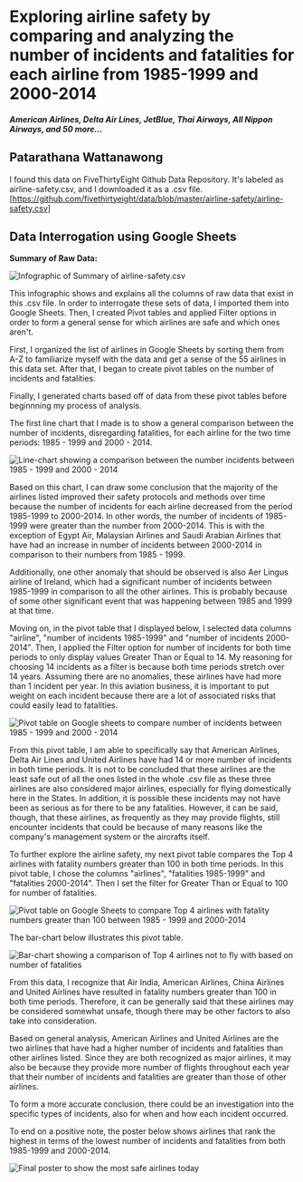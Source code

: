 # Exploring airline safety by comparing and analyzing the number of incidents and fatalities for each airline from 1985-1999 and 2000-2014
##### *American Airlines, Delta Air Lines, JetBlue, Thai Airways, All Nippon Airways, and 50 more...*

## Patarathana Wattanawong

I found this data on FiveThirtyEight Github Data Repository. It's labeled as airline-safety.csv, and I downloaded it as a .csv file.  
[https://github.com/fivethirtyeight/data/blob/master/airline-safety/airline-safety.csv]

## Data Interrogation using Google Sheets 

**Summary of Raw Data:** 

![Infographic of Summary of airline-safety.csv](https://i.imgur.com/TBKTs5O.png) 

This infographic shows and explains all the columns of raw data that exist in this .csv file. In order to interrogate these sets of data, I imported them into Google Sheets. Then, I created Pivot tables and applied Filter options in order to form a general sense for which airlines are safe and which ones aren't. 

First, I organized the list of airlines in Google Sheets by sorting them from A-Z to familiarize myself with the data and get a sense of the 55 airlines in this data set. After that, I began to create pivot tables on the number of incidents and fatalities.

Finally, I generated charts based off of data from these pivot tables before beginnning my process of analysis. 





The first line chart that I made is to show a general comparison between the number of incidents, disregarding fatalities, for each airline for the two time periods: 1985 - 1999 and 2000 - 2014. 



![Line-chart showing a comparison between the number incidents between 1985 - 1999 and 2000 - 2014](https://i.imgur.com/QOq0ikA.png)

Based on this chart, I can draw some conclusion that the majority of the airlines listed improved their safety protocols and methods over time because the number of incidents for each airline decreased from the period 1985-1999 to 2000-2014. In other words, the number of incidents of 1985-1999 were greater than the number from 2000-2014. This is with the exception of Egypt Air, Malaysian Airlines and Saudi Arabian Airlines that have had an increase in number of incidents between 2000-2014 in comparison to their numbers from 1985 - 1999. 

Additionally, one other anomaly that should be observed is also Aer Lingus airline of Ireland, which had a significant number of incidents between 1985-1999 in comparison to all the other airlines. This is probably because of some other significant event that was happening between 1985 and 1999 at that time.  



Moving on, in the pivot table that I displayed below, I selected data columns "airline", "number of incidents 1985-1999" and "number of incidents 2000-2014". Then, I applied the Filter option for number of incidents for both time periods to only display values Greater Than or Equal to 14. My reasoning for choosing 14 incidents as a filter is because both time periods stretch over 14 years. Assuming there are no anomalies, these airlines have had more than 1 incident per year. In this aviation business, it is important to put weight on each incident because there are a lot of associated risks that could easily lead to fatalities.                                   

![Pivot table on Google sheets to compare number of incidents between 1985 - 1999 and 2000 - 2014](https://i.imgur.com/ZVcPsmf.png)

From this pivot table, I am able to specifically say that American Airlines, Delta Air Lines and United Airlines have had 14 or more number of incidents in both time periods. It is not to be concluded that these airlines are the least safe out of all the ones listed in the whole .csv file as these three airlines are also considered major airlines, especially for flying domestically here in the States. In addition, it is possible these incidents may not have been as serious as for there to be any fatalities. However, it can be said, though, that these airlines, as frequently as they may provide flights, still encounter incidents that could be because of many reasons like the company's management system or the aircrafts itself. 

To further explore the airline safety, my next pivot table compares the Top 4 airlines with fatality numbers greater than 100 in both time periods. In this pivot table, I chose the columns "airlines", "fatalities 1985-1999" and "fatalities 2000-2014". Then I set the filter for Greater Than or Equal to 100 for number of fatalities. 

![Pivot table on Google Sheets to compare Top 4 airlines with fatality numbers greater than 100 between 1985 - 1999 and 2000-2014](https://i.imgur.com/j0woH2z.png)

The bar-chart below illustrates this pivot table.

![Bar-chart showing a comparison of Top 4 airlines not to fly with based on number of fatalities](https://i.imgur.com/RKB2Ide.png) 

From this data, I recognize that Air India, American Airlines, China Airlines and United Airlines have resulted in fatality numbers greater than 100 in both time periods. Therefore, it can be generally said that these airlines may be considered somewhat unsafe, though there may be other factors to also take into consideration. 

Based on general analysis, American Airlines and United Airlines are the two airlines that have had a higher number of incidents and fatalities than other airlines listed. Since they are both recognized as major airlines, it may also be because they provide more number of flights throughout each year that their number of incidents and fatalities are greater than those of other airlines. 

To form a more accurate conclusion, there could be an investigation into the specific types of incidents, also for when and how each incident occurred. 



To end on a positive note, the poster below shows airlines that rank the highest in terms of the lowest number of incidents and fatalities from both 1985-1999 and 2000-2014.


![Final poster to show the most safe airlines today](https://i.imgur.com/hOhRYFl.png)
